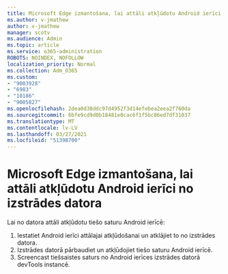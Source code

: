 ```yaml
---
title: Microsoft Edge izmantošana, lai attāli atkļūdotu Android ierīci no izstrādes datora
ms.author: v-jmathew
author: v-jmathew
manager: scotv
ms.audience: Admin
ms.topic: article
ms.service: o365-administration
ROBOTS: NOINDEX, NOFOLLOW
localization_priority: Normal
ms.collection: Adm_O365
ms.custom:
- "9003928"
- "6983"
- "10186"
- "9005827"
ms.openlocfilehash: 2dea0d38ddc97d4952f3d14efebea2eea2f760da
ms.sourcegitcommit: 6bfe9cd9d0b18481e0cac6f1f5bc86ed7df31037
ms.translationtype: MT
ms.contentlocale: lv-LV
ms.lasthandoff: 03/27/2021
ms.locfileid: "51398700"
---
```

# <a name="use-microsoft-edge-to-remotely-debug-an-android-device-from-a-development-computer"></a>Microsoft Edge izmantošana, lai attāli atkļūdotu Android ierīci no izstrādes datora

Lai no datora attāli atkļūdotu tiešo saturu Android ierīcē:

1. Iestatiet Android ierīci attālajai atkļūdošanai un atklājiet to no izstrādes datora.
2. Izstrādes datorā pārbaudiet un atkļūdojiet tiešo saturu Android ierīcē.
3. Screencast tiešsaistes saturs no Android ierīces izstrādes datorā devTools instancē.
